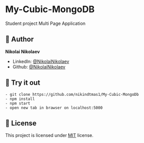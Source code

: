 # My-Cubic-MongoDB
 Student project
Multi Page Application

## 👨 Author

**Nikolai Nikolaev**

- LinkedIn: [@NikolaiNikolaev](https://www.linkedin.com/in/nikolay-nikolaev-4555631a7/)
- Github: [@NikolaiNikolaev](https://github.com/nikindtmas1)

## :eyes: Try it out

```
- git clone https://github.com/nikindtmas1/My-Cubic-MongoDb
- npm install
- npm start
- open new tab in brawser on localhost:5000
```

## :pencil: License

This project is licensed under [MIT](https://opensource.org/licenses/MIT) license.
